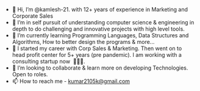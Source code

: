 - 👋 Hi, I’m @kamlesh-21. with 12+ years of experience in Marketing and Corporate Sales
- 👀 I’m in self pursuit of understanding computer science & engineering in depth to do challenging and innovative projects with high level tools.
- 🌱 I’m currently learning Programming Languages, Data Structures and Algorithms, How to better design the programs & more... 
- 👀 I started my career with Corp Sales & Marketing. Then went on to head profit center for 5+ years (pre pandemic). I am working with a consulting startup now  🚀👩‍💻.
- 💞️ I’m looking to collaborate & learn more on developing Technologies. Open to roles.  
- 📫 How to reach me  - kumar2105k@gmail.com 

<!---
kamlesh-21/kamlesh-21 is a ✨ special ✨ repository because its `README.md` (this file) appears on your GitHub profile.
You can click the Preview link to take a look at your changes.
--->

